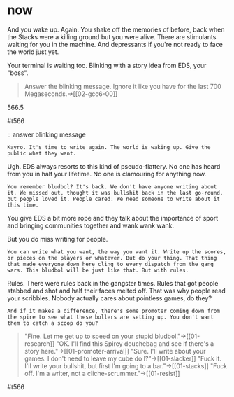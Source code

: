 # now

And you wake up. Again. You shake off the memories of before, back when the Stacks were a killing ground but you were alive. There are stimulants waiting for you in the machine. And depressants if you're not ready to face the world just yet.

Your terminal is waiting too. Blinking with a story idea from EDS, your "boss".

> Answer the blinking message.
> Ignore it like you have for the last 700 Megaseconds.->[[02-gcc6-00]]

566.5

#t566

:: answer blinking message

`Kayro. It's time to write again. The world is waking up. Give the public what they want.`

Ugh. EDS always resorts to this kind of pseudo-flattery. No one has heard from you in half your lifetime. No one is clamouring for anything now.

`You remember bludbol? It's back. We don't have anyone writing about it. We missed out, thought it was bullshit back in the last go-round, but people loved it. People cared. We need someone to write about it this time.`

You give EDS a bit more rope and they talk about the importance of sport and bringing communities together and wank wank wank.

But you do miss writing for people.

`You can write what you want, the way you want it. Write up the scores, or pieces on the players or whatever. But do your thing. That thing that made everyone down here cling to every dispatch from the gang wars. This bludbol will be just like that. But with rules.`

Rules. There were rules back in the gangster times. Rules that got people stabbed and shot and half their faces melted off. That was why people read your scribbles. Nobody actually cares about pointless games, do they?

`And if it makes a difference, there's some promoter coming down from the spire to see what these bollers are setting up. You don't want them to catch a scoop do you?`

> "Fine. Let me get up to speed on your stupid bludbol."->[[01-research]]
> "OK. I'll find this Spirey douchebag and see if there's a story here."->[[01-promoter-arrival]]
> "Sure. I'll write about your games. I don't need to leave my cube do I?"->[[01-slacker]]
> "Fuck it. I'll write your bullshit, but first I'm going to a bar."->[[01-stacks]]
> "Fuck off. I'm a writer, not a cliche-scrummer."->[[01-resist]]

#t566 